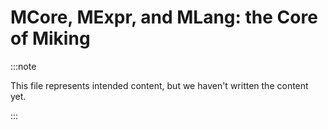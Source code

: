 # MCore, MExpr, and MLang: the Core of Miking

:::note

This file represents intended content, but we haven't written the content yet.

:::
